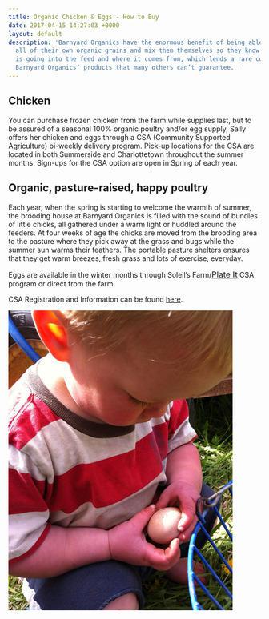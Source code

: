 ```yaml
---
title: Organic Chicken & Eggs - How to Buy
date: 2017-04-15 14:27:03 +0000
layout: default
description: 'Barnyard Organics have the enormous benefit of being able to produce
  all of their own organic grains and mix them themselves so they know exactly what
  is going into the feed and where it comes from, which lends a rare confidence to
  Barnyard Organics’ products that many others can’t guarantee.  '
---
```



## Chicken

You can purchase frozen chicken from the farm while supplies last, but to be assured of a seasonal 100% organic poultry and/or egg supply, Sally offers her chicken and eggs through a CSA (Community Supported Agriculture) bi-weekly delivery program.  Pick-up locations for the CSA are located in both Summerside and Charlottetown throughout the summer months.  Sign-ups for the CSA option are open in Spring of each year.

## Organic, pasture-raised, happy poultry

Each year, when the spring is starting to welcome the warmth of summer, the brooding house at Barnyard Organics is filled with the sound of bundles of little chicks, all gathered under a warm light or huddled around the feeders.  At four weeks of age the chicks are moved from the brooding area to the pasture where they pick away at the grass and bugs while the summer sun warms their feathers.  The portable pasture shelters ensures that they get warm breezes, fresh grass and lots of exercise, everyday.

Eggs are available in the winter months through Soleil’s Farm/<a href="http://www.justplateit.com/" style="font-size: 1rem;">Plate It</a> CSA program or direct from the farm.


CSA Registration and Information can be found [here](https://goo.gl/forms/kqSpuXVzbWDlceFo1).


![](/images/eggs-sol2-1.jpg)

